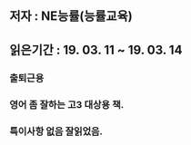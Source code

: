 ## 저자 :  NE능률(능률교육)

## 읽은기간 : 19. 03. 11 ~ 19. 03. 14

### 출퇴근용

### 영어 좀 잘하는 고3 대상용 책.

### 특이사항 없음 잘읽었음.

